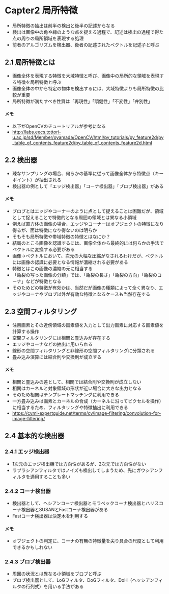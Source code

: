 # Capter2 局所特徴
* 局所特徴の抽出は前半の検出と後半の記述からなる
* 検出は画像中の角や縁のような点を捉える過程で、記述は検出の過程で得た点の周りの局所領域を表現する処理
* 前者のアルゴリズムを検出器、後者の記述されたベクトルを記述子と呼ぶ

## 2.1 局所特徴とは
* 画像全体を表現する特徴を大域特徴と呼び、画像中の局所的な領域を表現する特徴を局所特徴と呼ぶ
* 画像全体の中から特定の物体を検出するには、大域特徴よりも局所特徴の比較が重要
* 局所特徴が満たすべき性質は「再現性」「頑健性」「不変性」「弁別性」

#### メモ
* 以下がOpenCVのチュートリアルが参考になる
* http://labs.eecs.tottori-u.ac.jp/sd/Member/oyamada/OpenCV/html/py_tutorials/py_feature2d/py_table_of_contents_feature2d/py_table_of_contents_feature2d.html

## 2.2 検出器
* 疎なサンプリングの場合、何らかの基準に従って画像全体から特徴点（キーポイント）が抽出される
* 検出器の例として「エッジ検出器」「コーナ検出器」「ブロブ検出器」がある

#### メモ
* ブロブとはエッジやコーナーのように点として捉えることは困難だが、領域として捉えることで特徴的となる周囲の領域とは異なる小領域
* 例えば直方体の画像の場合、エッジやコーナーはオブジェクトの特徴になり得るが、面は特徴になり得ないのは明らか
* そもそも局所特徴や帯域特徴の特徴とはなにか？
* 結局のところ画像を認識するには、画像全体から最終的には何らかの手法でベクトルに変換する必要がある
* 画像→ベクトルにおいて、次元の大幅な圧縮がなされるわけだが、ベクトルには画像の認識に必要となる情報が濃縮される必要がある
* 特徴とはこの画像の濃縮の元に相当する
* 「亀裂の写った画像の分類」では、「亀裂の長さ」「亀裂の方向」「亀裂のコーナ」などが特徴となる
* そのためどの特徴が有効かは、当然だが画像の種類によって全く異なり、エッジやコーナやブロブ以外が有効な特徴となるケースも当然存在する

## 2.3 空間フィルタリング
* 注目画素とその近傍領域の画素値を入力として出力画素に対応する画素値を計算する操作 
* 空間フィルタリングには相関と畳込みが存在する
* エッジやコーナなどの抽出に用いられる
* 線形の空間フィルタリングと非線形の空間フィルタリングに分類される
* 畳み込み演算には結合則や交換則が成立する

#### メモ
* 相関と畳込みの差として、相関では結合則や交換則が成立しない
* 相関はカーネルと対象領域の形状が近い場合に大きな出力となる
* そのため相関はテンプレートマッチングに利用できる
* 一方畳み込みは画素とカーネルの合成（カーネルに沿ってピクセルを操作）に相当するため、フィルタリングや特徴抽出に利用できる
* https://cvml-expertguide.net/terms/cv/image-filtering/convolution-for-image-filtering/

## 2.4 基本的な検出器

### 2.4.1 エッジ検出器
* 1次元のエッジ検出機では方向性があるが、2次元では方向性がない
* ラプラシアンフィルタではノイズも検出してしまうため、先にガウシアンフィルタを適用することも多い

### 2.4.2 コーナ検出器
* 検出器として、ヘシアンコーナ検出器とモラベックコーナ検出器とハリスコーナ検出器とSUSANとFastコーナ検出器がある
* Fastコーナ検出器は決定木を利用する

#### メモ
* オブジェクトの判定に、コーナの有無の特徴量を尖り具合の尺度として利用できるかもしれない

### 2.4.3 ブロブ検出器
* 周囲の状況とは異なる小領域をブロブと呼ぶ
* ブロブ検出器として、LoGフィルタ、DoGフィルタ、DoH（ヘッシアンフィルタの行列式）を用いる手法がある

